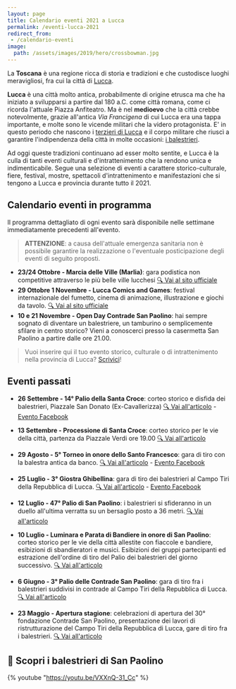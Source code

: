 ```yaml
---
layout: page
title: Calendario eventi 2021 a Lucca
permalink: /eventi-lucca-2021
redirect_from:
 - /calendario-eventi
image:
  path: /assets/images/2019/hero/crossbowman.jpg
---
```


La **Toscana** è una regione ricca di storia e tradizioni e che custodisce
luoghi meravigliosi, fra cui la città di [Lucca](/lucca).

**Lucca** è una città molto antica, probabilmente di origine etrusca ma che ha
iniziato a svilupparsi a partire dal 180 a.C. come città romana, come ci ricorda
l'attuale Piazza Anfiteatro. Ma è nel **medioevo** che la città crebbe
notevolmente, grazie all'antica *Via Francigena* di cui Lucca era una tappa
importante, e molte sono le vicende militari che la videro protagonista. E' in
questo periodo che nascono i [terzieri di
Lucca](https://consanpaolino.org/terzieri-lucca) e il corpo militare che riuscì
a garantire l'indipendenza della città in molte occasioni: [i
balestrieri](/lucca-balestrieri-medioevo-storia).

Ad oggi queste tradizioni continuano ad esser molto sentite, e Lucca è la culla
di tanti eventi culturali e d'intrattenimento che la rendono unica e
indimenticabile. Segue una selezione di eventi a carattere storico-culturale,
fiere, festival, mostre, spettacoli d'intrattenimento e manifestazioni che si
tengono a Lucca e provincia durante tutto il 2021.

## Calendario eventi in programma

Il programma dettagliato di ogni evento sarà disponibile nelle settimane
immediatamente precedenti all'evento.

> **ATTENZIONE**: a causa dell'attuale emergenza sanitaria non è possibile
> garantire la realizzazione o l'eventuale posticipazione degli eventi di
> seguito proposti.

* **23/24 Ottobre - Marcia delle Ville (Marlia)**: gara podistica non
  competitive attraverso le più belle ville lucchesi [:mag: Vai al sito
  ufficiale](https://www.marciadelleville.it/)
* **29 Ottobre 1 Novembre - Lucca Comics and Games**: festival internazionale
  del fumetto, cinema di animazione, illustrazione e giochi da tavolo. [:mag:
  Vai al sito ufficiale](https://www.luccacomicsandgames.com)
* **10 e 21 Novembre - Open Day Contrade San Paolino**: hai sempre sognato di
  diventare un balestriere, un tamburino o semplicemente sfilare in centro
  storico? Vieni a conoscerci presso la casermetta San Paolino a partire dalle
  ore 21.00.

> Vuoi inserire qui il tuo evento storico, culturale o di intrattenimento nella
> provincia di Lucca? [Scrivici](/contatti)!

## Eventi passati

* **26 Settembre - 14° Palio della Santa Croce**: corteo storico e disfida dei
  balestrieri, Piazzale San Donato (Ex-Cavallerizza) [:mag: Vai
  all'articolo](/2021/palio-santa-croce) - [Evento
  Facebook](https://fb.me/e/2GlSS2voF)

* **13 Settembre - Processione di Santa Croce**: corteo storico per le vie della
  città, partenza da Piazzale Verdi ore 19.00 [:mag: Vai all'articolo](/2021/processione-santa-croce)

* **29 Agosto - 5° Torneo in onore dello Santo Francesco**: gara di tiro con la
  balestra antica da banco. [:mag: Vai
  all'articolo](/2021/5-torneo-santo-francesco) - [Evento
  Facebook](https://fb.me/e/1pOhYK2OZ)

* **25 Luglio - 3° Giostra Ghibellina**: gara di tiro dei balestrieri al Campo
  Tiri della Repubblica di Lucca. [:mag: Vai all'articolo](/2021/3a-giostra-ghibellina) - [Evento Facebook](https://fb.me/e/1EqY5hUP0)

* **12 Luglio - 47° Palio di San Paolino**: i balestrieri si sfideranno in un
  duello all'ultima verratta su un bersaglio posto a 36 metri. [:mag: Vai all'articolo](/2021/giorni-san-paolino)

* **10 Luglio - Luminara e Parata di Bandiere in onore di San Paolino**: corteo
  storico per le vie della città allestite con fiaccole e bandiere, esibizioni
  di sbandieratori e musici. Esibizioni dei gruppi partecipanti ed estrazione
  dell'ordine di tiro del Palio dei balestrieri del giorno successivo. [:mag: Vai all'articolo](/2021/giorni-san-paolino)

* **6 Giugno - 3° Palio delle Contrade San Paolino**: gara di tiro fra i
  balestrieri suddivisi in contrade al Campo Tiri della Repubblica di Lucca.
  [:mag: Vai all'articolo](/2021/3-palio-contrade-san-paolino)

* **23 Maggio - Apertura stagione**: celebrazioni di apertura del 30° fondazione
  Contrade San Paolino, presentazione dei lavori di ristrutturazione del Campo
  Tiri della Repubblica di Lucca, gare di tiro fra i balestrieri.
  [:mag: Vai all'articolo](/2021/evento-30esimo-contrade)
## 🎯 Scopri i balestrieri di San Paolino

{% youtube "https://youtu.be/VXXnQ-31_Cc" %}
